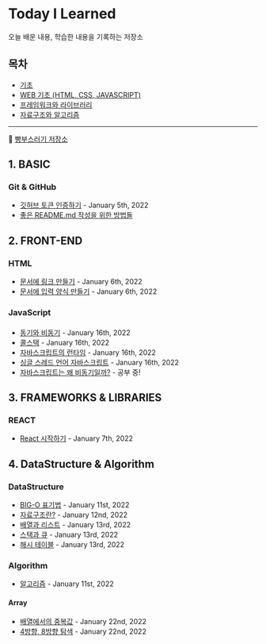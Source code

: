 # Today I Learned

오늘 배운 내용, 학습한 내용을 기록하는 저장소

## 목차

- [기초](#1-basic)
- [WEB 기초 (HTML, CSS, JAVASCRIPT)](#2-front-end)
- [프레임워크와 라이브러리](#3-frameworks-libraries)
- [자료구조와 알고리즘](#4-datastructure-algorithm)

---

:bread: [빵부스러기 저장소](https://github.com/brad-go/TIL/blob/master/BreadCrumbs.md)

## 1. BASIC

### Git & GitHub

- [깃허브 토큰 인증하기](https://github.com/brad-go/TIL/blob/master/Git/AuthenticationWithToken.md) - January 5th, 2022
- [좋은 README.md 작성을 위한 방법들](./Git/HowToWriteAGoodReadMe.md)

## 2. FRONT-END

### HTML

- [문서에 링크 만들기](https://github.com/brad-go/TIL/blob/master/HTML/Links.md) - January 6th, 2022
- [문서에 입력 양식 만들기](https://github.com/brad-go/TIL/blob/master/HTML/Forms.md) - January 6th, 2022

### JavaScript

####

- [동기와 비동기](./JavaScript/Sync&Async.md) - January 16th, 2022
- [콜스택](./JavaScript/Callstack.md) - January 16th, 2022
- [자바스크립트의 런타임](./JavaScript/Runtime.md) - January 16th, 2022
- [싱글 스레드 언어 자바스크립트](./JavaScript/SingleThreaded.md) - January 16th, 2022
- [자바스크립트는 왜 비동기일까?](./JavaScript/Async.md) - 공부 중!

## 3. FRAMEWORKS & LIBRARIES

### REACT

- [React 시작하기](https://github.com/brad-go/TIL/blob/master/React/StartingReact.md) - January 7th, 2022

## 4. DataStructure & Algorithm

### DataStructure

- [BIG-O 표기법](https://github.com/brad-go/TIL/blob/master/DataStructure&Algorithm/DataStructure/BigO.md) - January 11st, 2022
- [자료구조란?](https://github.com/brad-go/TIL/blob/master/DataStructure&Algorithm/DataStructure/WhatIsDataStructure.md) - January 12nd, 2022
- [배열과 리스트](./DataStructure&Algorithm/DataStructure/List.md) - January 13rd, 2022
- [스택과 큐](./DataStructure&Algorithm/DataStructure/StackQueue.md) - January 13rd, 2022
- [해시 테이블](./DataStructure&Algorithm/DataStructure/HashTable.md) - January 13rd, 2022

### Algorithm

- [알고리즘](https://github.com/brad-go/Til/blob/master/DataStructure&Algorithm/Algorithm/Algorithm.md) - January 11st, 2022

#### Array

- [배열에서의 중복값](./DataStructure&Algorithm/Algorithm/Array/duplicateValueInArray.md) - January 22nd, 2022
- [4방향, 8방향 탐색](./DataStructure&Algorithm/Algorithm/Array/directionExplore.md) - January 22nd, 2022
